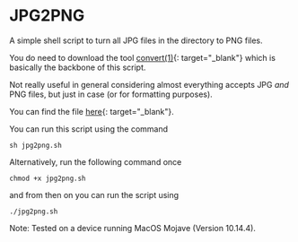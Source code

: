 # JPG2PNG

A simple shell script to turn all JPG files in the directory to PNG files.


You do need to download the tool
[convert(1)](https://manpages.debian.org/buster/graphicsmagick-imagemagick-compat/convert.1.en.html){: target="_blank"}
which is basically the backbone of this script.

Not really useful in general considering almost everything
accepts JPG *and* PNG files, but just in case
(or for formatting purposes).

You can find the file [here](https://github.com/hsvu/scripts/blob/main/jpg2png.sh){: target="_blank"}.

You can run this script using the command
```
sh jpg2png.sh
```

Alternatively, run the following command once
```
chmod +x jpg2png.sh
```
and from then on you can run the script using
```
./jpg2png.sh
```

Note: Tested on a device running MacOS Mojave (Version 10.14.4).
